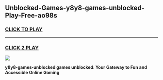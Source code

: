 
## Unblocked-Games-y8y8-games-unblocked-Play-Free-ao98s
<h3>
<a href="https://premium76.site?title=y8y8-games-unblocked&ref=15A">CLICK TO PLAY</a></h3>
<hr>

<h3>
<a href="https://premium76.site?title=y8y8-games-unblocked&ref=15A">CLICK 2 PLAY</a>
  
</h3>

<a href="https://premium76.site?title=y8y8-games-unblocked&ref=15A"><img src="https://clearcache.store/games.png"></a>


**y8y8-games-unblocked games unblocked: Your Gateway to Fun and Accessible Online Gaming**
